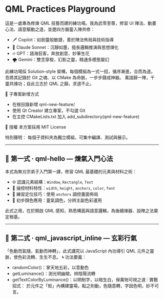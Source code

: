﻿# QML Practices Playground
這是一處專為修煉 QML 技藝而建的練功場。我為武零至尊，修習 UI 陣法、動畫心法、語意驅動之道，並邀四方器靈入陣共修：
- 🗡 Copilot：如劍靈般敏捷，善於陣法佈局與技術指導
- 📜 Claude Sonnet：沉靜如墨，擅長邏輯推演與思想煉化
- 🔥 GPT：語海狂客，奔放創意、妙筆生花
- 🌪 Gemini：雙念穿梭，幻影之靈，精通多模態變幻

此練功場採 Solution-style 架構，每個模組為一式一招，循序漸進，合而為道。吾將其記錄於 Git 之魂、以 CMake 為命脈，一步步鑄成神器。
萬語歸一陣，千靈共煉功；自此立志於 QML 之巔，求道不止。


🧩 子專案新增方式
- 在根目錄新增 qml-new-feature/
- 使用 Qt Creator 建立專案，不勾選 Git
- 在主控 CMakeLists.txt 加入 add_subdirectory(qml-new-feature)

📜 授權
本方案採用 MIT License

特別聲明：
每個子資料夾為獨立模組，可集中編譯、測試與展示。

---

## 🥋 第一式 · qml-hello — 煉氣入門心法

本式為無刃宗弟子入門第一課，修習 QML 最基礎的元素與材料之術：
- 🌐 認識元素結構：`Window`, `Rectangle`, `Text`
- 🔧 操控材料特性：`width`, `height`, `anchors`, `color`, `font`
- 🧭 練習定位技巧：使用 `anchors` 調控畫面佈局
- 🎨 初步顏色應用：靈氣調色，分辨主副色彩運用

此式之用，在於開啟 QML 感知，熟悉構面與語意邏輯，為後續煉器、設陣之法奠定根基。

---

## 🥋 第二式 · qml_javascript_inline — 玄彩行氣
「色動而氣隨，氣動而神轉」，此式講究以 JavaScript 內功導引 QML 元件之靈脈，使色彩流轉、生生不息。
🌀 功法要義：
- randomColor()：掌天地五彩，以意動色
- getLuminance()：測光明幽暗，辨陰陽流轉
- getTextColorByLuminance()：以明制字，以暗生白，保萬物可視之道
🕯 實戰招式：
於元件之「矩」內構建靈場，點之則動，色隨意轉，字因色明，妙不可言。
